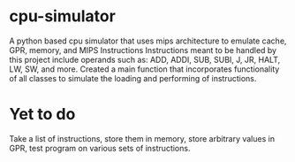 # cpu-simulator
A python based cpu simulator that uses mips architecture to emulate cache, GPR, memory, and MIPS Instructions
Instructions meant to be handled by this project include operands such as: ADD, ADDI, SUB, SUBI, J, JR, HALT, LW, SW, and more.
Created a main function that incorporates functionality of all classes to simulate the loading and performing of instructions.

# Yet to do
Take a list of instructions, store them in memory, store arbitrary values in GPR, test program on various sets of instructions.
